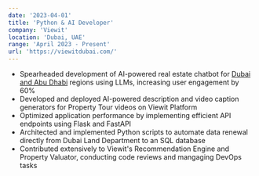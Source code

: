 ```yaml
---
date: '2023-04-01'
title: 'Python & AI Developer'
company: 'Viewit'
location: 'Dubai, UAE'
range: 'April 2023 - Present'
url: 'https://viewitdubai.com/'
---
```


- Spearheaded development of AI-powered real estate chatbot for [Dubai and Abu Dhabi](https://viewit.ae/virtual-agent) regions using LLMs, increasing user engagement by 60%
- Developed and deployed AI-powered description and video caption generators for Property Tour videos on Viewit Platform
- Optimized application performance by implementing efficient API endpoints using Flask and FastAPI
- Architected and implemented Python scripts to automate data renewal directly from Dubai Land Department to an SQL database
- Contributed extensively to Viewit's Recommendation Engine and Property Valuator, conducting code reviews and mangaging DevOps tasks

